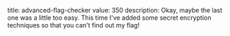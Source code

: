 title: advanced-flag-checker
value: 350
description: Okay, maybe the last one was a little too easy. This time I've added some secret encryption techniques so that you can't find out my flag!